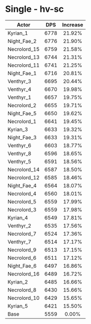 # Single - hv-sc
| Actor | DPS | Increase |
|---|:---:|:---:|
|Kyrian_1|6778|21.92%|
|Night_Fae_2|6776|21.90%|
|Necrolord_15|6759|21.58%|
|Necrolord_13|6744|21.31%|
|Necrolord_11|6741|21.25%|
|Night_Fae_1|6716|20.81%|
|Venthyr_3|6695|20.44%|
|Venthyr_4|6670|19.98%|
|Venthyr_1|6657|19.75%|
|Necrolord_2|6655|19.71%|
|Night_Fae_5|6650|19.62%|
|Necrolord_1|6641|19.45%|
|Kyrian_3|6633|19.32%|
|Night_Fae_3|6633|19.31%|
|Venthyr_6|6603|18.77%|
|Venthyr_8|6596|18.65%|
|Venthyr_5|6591|18.56%|
|Necrolord_14|6587|18.50%|
|Necrolord_12|6585|18.46%|
|Night_Fae_4|6564|18.07%|
|Necrolord_4|6560|18.01%|
|Necrolord_5|6559|17.99%|
|Necrolord_3|6559|17.98%|
|Kyrian_4|6549|17.81%|
|Venthyr_2|6535|17.56%|
|Necrolord_7|6524|17.36%|
|Venthyr_7|6514|17.17%|
|Necrolord_9|6513|17.15%|
|Necrolord_6|6511|17.12%|
|Night_Fae_6|6497|16.86%|
|Necrolord_16|6489|16.72%|
|Kyrian_2|6485|16.66%|
|Necrolord_8|6430|15.66%|
|Necrolord_10|6429|15.65%|
|Kyrian_5|6421|15.50%|
|Base|5559|0.00%|
